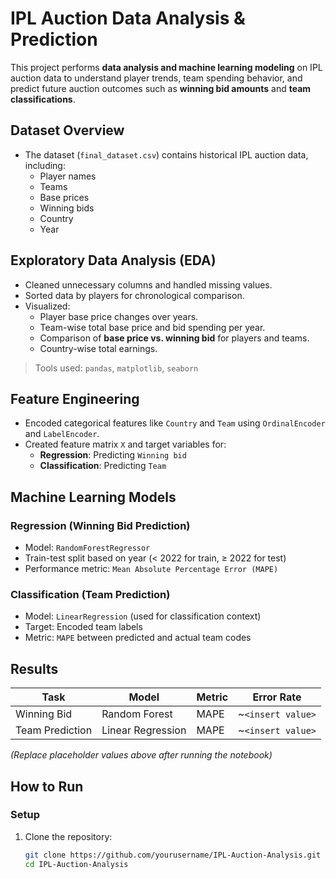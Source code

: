 # IPL Auction Data Analysis & Prediction

This project performs **data analysis and machine learning modeling** on IPL auction data to understand player trends, team spending behavior, and predict future auction outcomes such as **winning bid amounts** and **team classifications**.

## Dataset Overview

- The dataset (`final_dataset.csv`) contains historical IPL auction data, including:
  - Player names
  - Teams
  - Base prices
  - Winning bids
  - Country
  - Year

## Exploratory Data Analysis (EDA)

- Cleaned unnecessary columns and handled missing values.
- Sorted data by players for chronological comparison.
- Visualized:
  - Player base price changes over years.
  - Team-wise total base price and bid spending per year.
  - Comparison of **base price vs. winning bid** for players and teams.
  - Country-wise total earnings.

>  Tools used: `pandas`, `matplotlib`, `seaborn`

## Feature Engineering

- Encoded categorical features like `Country` and `Team` using `OrdinalEncoder` and `LabelEncoder`.
- Created feature matrix `X` and target variables for:
  - **Regression**: Predicting `Winning bid`
  - **Classification**: Predicting `Team`

## Machine Learning Models

### Regression (Winning Bid Prediction)
- Model: `RandomForestRegressor`
- Train-test split based on year (< 2022 for train, ≥ 2022 for test)
- Performance metric: `Mean Absolute Percentage Error (MAPE)`

### Classification (Team Prediction)
- Model: `LinearRegression` (used for classification context)
- Target: Encoded team labels
- Metric: `MAPE` between predicted and actual team codes

## Results

| Task           | Model                 | Metric | Error Rate |
|----------------|-----------------------|--------|------------|
| Winning Bid    | Random Forest         | MAPE   | ~`<insert value>` |
| Team Prediction| Linear Regression     | MAPE   | ~`<insert value>` |

*(Replace placeholder values above after running the notebook)*

## How to Run

### Setup
1. Clone the repository:
   ```bash
   git clone https://github.com/yourusername/IPL-Auction-Analysis.git
   cd IPL-Auction-Analysis
